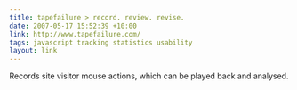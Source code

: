 ```yaml
---
title: tapefailure > record. review. revise.
date: 2007-05-17 15:52:39 +10:00
link: http://www.tapefailure.com/
tags: javascript tracking statistics usability
layout: link
---
```

Records site visitor mouse actions, which can be played back and analysed.
